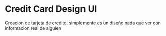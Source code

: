 # Credit Card Design UI
 
Creacion de tarjeta de credito, simplemente es un diseño nada que ver con informacion real de alguien
